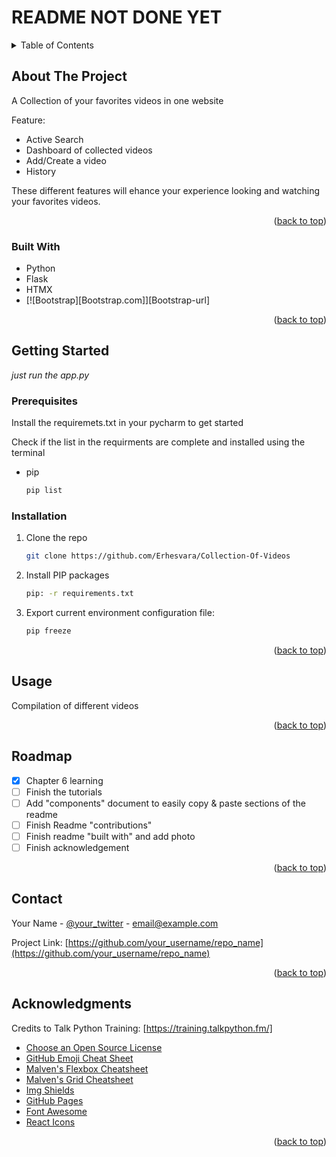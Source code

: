 # **README NOT DONE YET**
<a name="readme-top"></a>


<!-- TABLE OF CONTENTS -->
<details>
  <summary>Table of Contents</summary>
  <ol>
    <li>
      <a href="#about-the-project">About The Project</a>
      <ul>
        <li><a href="#built-with">Built With</a></li>
      </ul>
    </li>
    <li>
      <a href="#getting-started">Getting Started</a>
      <ul>
        <li><a href="#prerequisites">Prerequisites</a></li>
        <li><a href="#installation">Installation</a></li>
      </ul>
    </li>
    <li><a href="#usage">Usage</a></li>
    <li><a href="#roadmap">Roadmap</a></li>
    <li><a href="#contact">Contact</a></li>
    <li><a href="#acknowledgments">Acknowledgments</a></li>
  </ol>
</details>


<!-- ABOUT THE PROJECT -->
## About The Project

A Collection of your favorites videos in one website

Feature:
* Active Search
* Dashboard of collected videos
* Add/Create a video
* History

These different features will ehance your experience looking and watching your favorites videos.

<p align="right">(<a href="#readme-top">back to top</a>)</p>


### Built With

* Python
* Flask
* HTMX
* [![Bootstrap][Bootstrap.com]][Bootstrap-url]


<p align="right">(<a href="#readme-top">back to top</a>)</p>


<!-- GETTING STARTED -->
## Getting Started

_just run the app.py_

### Prerequisites

Install the requiremets.txt in your pycharm to get started

Check if the list in the requirments are complete and installed using the terminal

* pip
  ```sh
  pip list
  ```

### Installation

1. Clone the repo
   ```sh
   git clone https://github.com/Erhesvara/Collection-Of-Videos
   ```
3. Install PIP packages
   ```sh
   pip: -r requirements.txt
   ```
4. Export current environment configuration file: 
   ```py
   pip freeze
   ```

<p align="right">(<a href="#readme-top">back to top</a>)</p>



<!-- USAGE EXAMPLES -->
## Usage

Compilation of different videos

<p align="right">(<a href="#readme-top">back to top</a>)</p>

<!-- ROADMAP -->
## Roadmap

- [x] Chapter 6 learning
- [ ] Finish the tutorials
- [ ] Add "components" document to easily copy & paste sections of the readme
- [ ] Finish Readme "contributions"
- [ ] Finish readme "built with" and add photo
- [ ] Finish acknowledgement 

<p align="right">(<a href="#readme-top">back to top</a>)</p>



<!-- CONTACT -->
## Contact

Your Name - [@your_twitter](https://twitter.com/your_username) - email@example.com

Project Link: [https://github.com/your_username/repo_name](https://github.com/your_username/repo_name)

<p align="right">(<a href="#readme-top">back to top</a>)</p>


<!-- ACKNOWLEDGMENTS -->
## Acknowledgments

Credits to Talk Python Training: 
[https://training.talkpython.fm/]

* [Choose an Open Source License](https://choosealicense.com)
* [GitHub Emoji Cheat Sheet](https://www.webpagefx.com/tools/emoji-cheat-sheet)
* [Malven's Flexbox Cheatsheet](https://flexbox.malven.co/)
* [Malven's Grid Cheatsheet](https://grid.malven.co/)
* [Img Shields](https://shields.io)
* [GitHub Pages](https://pages.github.com)
* [Font Awesome](https://fontawesome.com)
* [React Icons](https://react-icons.github.io/react-icons/search)

<p align="right">(<a href="#readme-top">back to top</a>)</p>

